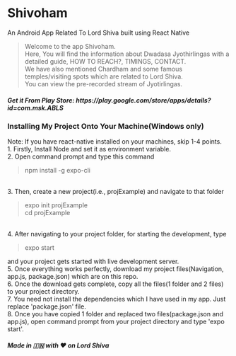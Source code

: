 # Shivoham
An Android App Related To Lord Shiva built using React Native
<blockquote>
Welcome to the app Shivoham.<br>
Here, You will find the information about Dwadasa Jyothirlingas with a detailed guide, HOW TO REACH?, TIMINGS, CONTACT.<br>
We have also mentioned Chardham and some famous temples/visiting spots which are related to Lord Shiva.<br>
You can view the pre-recorded stream of Jyotirlingas.<br>
</blockquote>
<h5>
Get it From Play Store:
https://play.google.com/store/apps/details?id=com.msk.ABLS
</h5>
<h3>Installing My Project Onto Your Machine(Windows only)</h3>
Note: If you have react-native installed on your machines, skip 1-4 points.<br>
1. Firstly, Install Node and set it as environment variable.<br>
2. Open command prompt and type this command <blockquote>npm install -g expo-cli</blockquote><br>
3. Then, create a new project(i.e., projExample) and navigate to that folder <blockquote>expo init projExample<br>cd projExample</blockquote><br>
4. After navigating to your project folder, for starting the development, type <blockquote>expo start</blockquote> and your project gets started with live development server.<br>
5. Once everything works perfectly, download my project files(Navigation, app.js, package.json) which are on this repo.<br>
6. Once the download gets complete, copy all the files(1 folder and 2 files) to your project directory.<br>
7. You need not install the dependencies which I have used in my app. Just replace 'package.json' file.<br>
8. Once you have copied 1 folder and replaced two files(package.json and app.js), open command prompt from your project directory and type 'expo start'.
<h5>Made in 🇮🇳 with ❤️ on Lord Shiva</h5>
